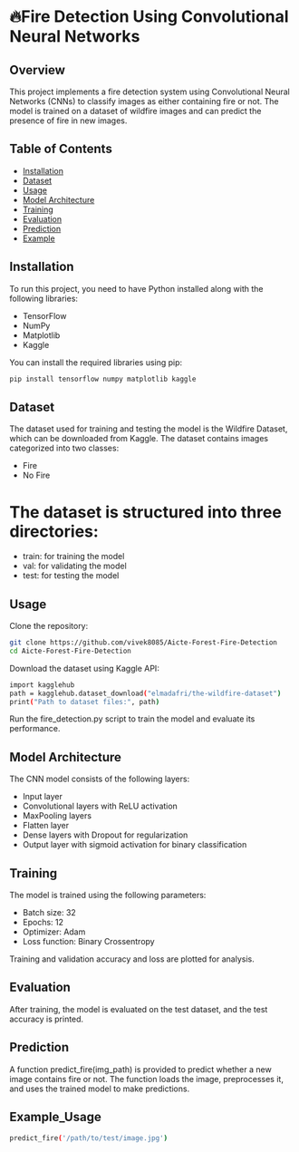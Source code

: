# 🔥Fire Detection Using Convolutional Neural Networks

## Overview
This project implements a fire detection system using Convolutional Neural Networks (CNNs) to classify images as either containing fire or not. The model is trained on a dataset of wildfire images and can predict the presence of fire in new images.

## Table of Contents
- [Installation](#installation)
- [Dataset](#dataset)
- [Usage](#usage)
- [Model Architecture](#model-architecture)
- [Training](#training)
- [Evaluation](#evaluation)
- [Prediction](#prediction)
- [Example](#Example_Usage)

## Installation
To run this project, you need to have Python installed along with the following libraries:
- TensorFlow
- NumPy
- Matplotlib
- Kaggle

You can install the required libraries using pip:
```bash
pip install tensorflow numpy matplotlib kaggle

```
## Dataset
The dataset used for training and testing the model is the Wildfire Dataset, which can be downloaded from Kaggle. The dataset contains images categorized into two classes:

- Fire
- No Fire

# The dataset is structured into three directories:
- train: for training the model
- val: for validating the model
- test: for testing the model

## Usage
Clone the repository:

```bash
git clone https://github.com/vivek8085/Aicte-Forest-Fire-Detection
cd Aicte-Forest-Fire-Detection
```
Download the dataset using Kaggle API:

```bash
import kagglehub
path = kagglehub.dataset_download("elmadafri/the-wildfire-dataset")
print("Path to dataset files:", path)
```
Run the fire_detection.py script to train the model and evaluate its performance.

## Model Architecture
The CNN model consists of the following layers:

- Input layer
- Convolutional layers with ReLU activation
- MaxPooling layers
- Flatten layer
- Dense layers with Dropout for regularization
- Output layer with sigmoid activation for binary classification

## Training
The model is trained using the following parameters:

- Batch size: 32
- Epochs: 12
- Optimizer: Adam
- Loss function: Binary Crossentropy

Training and validation accuracy and loss are plotted for analysis.

## Evaluation
After training, the model is evaluated on the test dataset, and the test accuracy is printed.

## Prediction
A function predict_fire(img_path) is provided to predict whether a new image contains fire or not. The function loads the image, preprocesses it, and uses the trained model to make predictions.

## Example_Usage
```bash
predict_fire('/path/to/test/image.jpg')
```
